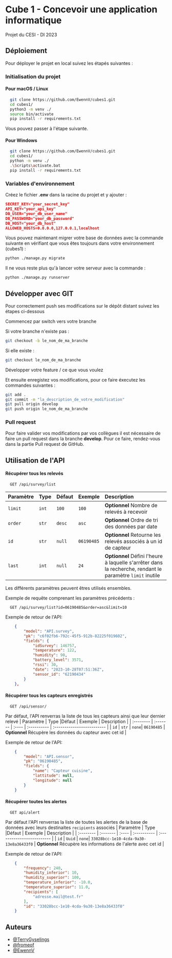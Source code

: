 
# Cube 1 - Concevoir une application informatique

Projet du CESI - DI 2023

## Déploiement

Pour déployer le projet en local suivez les étapés suivantes :

### Initialisation du projet

#### Pour macOS / Linux

```bash
  git clone https://github.com/EwennV/cubes1.git
  cd cubes1/
  python3 -m venv ./
  source bin/activate
  pip install -r requirements.txt
```

Vous pouvez passer à l'étape suivante.


#### Pour Windows
```bash
  git clone https://github.com/EwennV/cubes1.git
  cd cubes1/
  python -m venv ./
  .\Scripts\activate.bat
  pip install -r requirements.txt
```

### Variables d'environnement

Créez le fichier **.env** dans la racine du projet et y ajouter :
```json
SECRET_KEY="your_secret_key"
API_KEY="your_api_key"
DB_USER="your_db_user_name"
DB_PASSWORD="your_db_password"
DB_HOST="your_db_host"
ALLOWED_HOSTS=0.0.0.0,127.0.0.1,localhost
```
Vous pouvez maintenant migrer votre base de données avec la commande suivante en vérifiant que vous êtes toujours dans votre environnement (cubes1) :
```bash
python ./manage.py migrate
```
Il ne vous reste plus qu'à lancer votre serveur avec la commande :
```bash
python ./manage.py runserver
```

## Développer avec GIT

Pour correctement push ses modifications sur le dépôt distant suivez les étapes ci-dessous

Commencez par switch vers votre branche

Si votre branche n'existe pas :
```bash
git checkout -b le_nom_de_ma_branche
```
Si elle existe :
```bash
git checkout le_nom_de_ma_branche
```


Développer votre feature / ce que vous voulez

Et ensuite enregistez vos modifications, pour ce faire éxecutez les commandes suivantes :

```bash
git add .
git commit -m "la_description_de_votre_modification"
git pull origin develop
git push origin le_nom_de_ma_branche
```

### Pull request

Pour faire valider vos modifications par vos collègues il est nécessaire de faire un pull request dans la branche **develop**. Pour ce faire, rendez-vous dans la partie Pull request de GitHub.

## Utilisation de l'API

#### Récupérer tous les relevés

```http
  GET /api/survey/list
```

| Paramètre | Type  | Défaut | Exemple     | Description                                                                             |
| :-------- | :---- | :----- | :---------- | :-------------------------------------------------------------------------------------- |
| `limit`   | `int` | `100`  | `100`       | **Optionnel** Nombre de relevés à recevoir                                              |
| `order`   | `str` | `desc` | `asc`       | **Optionnel** Ordre de tri des données par date                                         |
| `id`      | `str` | `null` | `06190485`  | **Optionnel** Retourne les relevés associés à un id de capteur                          |
| `last`    | `int` | `null` | `24`        | **Optionnel** Défini l'heure à laquelle s'arrêter dans la recherche, rendant le paramètre `limit` inutile |

Les différents paramètres peuvent êtres utilisés ensembles.

Exemple de requête comprenant les paramètres précédents :
```http
  GET /api/survey/list?id=06190485&order=asc&limit=10
```

Exemple de retour de l'API:

```json
    {
        "model": "API.survey",
        "pk": "c6f02fb6-792c-45f5-912b-82225f019602",
        "fields": {
            "idSurvey": 146757,
            "temperature": 122,
            "humidity": 90,
            "battery_level": 3571,
            "rssi": 30,
            "date": "2023-10-28T07:51:36Z",
            "sensor_id": "62190434"
        }
    },
```

#### Récupérer tous les capteurs enregistrés

```http
  GET /api/sensor/
```

Par défaut, l'API renverras la liste de tous les capteurs ainsi que leur dernier relevé
| Paramètre | Type     |Défaut | Exemple     | Description                |
| :-------- | :------- | :---- | :---------- | :------------------------- |
| `id`      | `str`    | `none`| `06190485`  | **Optionnel** Récupère les données du capteur avec cet id |

Exemple de retour de l'API:
```json
    {
        "model": "API.sensor",
        "pk": "06190485",
        "fields": {
            "name": "Capteur cuisine",
            "lattitude": null,
            "longitude": null
        }
    }
```

#### Récupérer toutes les alertes

```http
  GET api/alert
```
Par défaut l'API renverras la liste de toutes les alertes de la base de données avec leurs destinaites `recipients` associés
| Paramètre | Type     |Défaut | Exemple     | Description                |
| :-------- | :------- | :---- | :---------- | :------------------------- |
| `id`      | `Uuid`    | `none`| `33028bcc-1e10-4cda-9a30-13e8a36433f0`  | **Optionnel** Récupère les informations de l'alerte avec cet id |

Exemple de retour de l'API:
```json
    {
        "frequency": 240,
        "humidity_inferior": 10,
        "humidity_superior": 100,
        "temperature_inferior": -10.0,
        "temperature_superior": 11.0,
        "recipients": [
            "adresse.mail@test.fr"
        ],
        "id": "33028bcc-1e10-4cda-9a30-13e8a36433f0"
    }
```


## Auteurs

- [@TerryGyselings](https://github.com/TerryGyselings)
- [@fromeof](https://github.com/fromeof)
- [@EwennV](https://github.com/EwennV)
